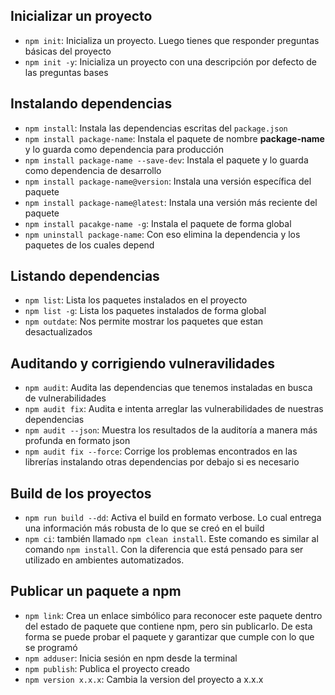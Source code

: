 ## Inicializar un proyecto

- `npm init`: Inicializa un proyecto. Luego tienes que responder preguntas básicas del proyecto
- `npm init -y`: Inicializa un proyecto con una descripción por defecto de las preguntas bases

## Instalando dependencias

- `npm install`: Instala las dependencias escritas del `package.json`
- `npm install package-name`: Instala el paquete de nombre __package-name__ y lo guarda como dependencia para producción
- `npm install package-name --save-dev`: Instala el paquete y lo guarda como dependencia de desarrollo
- `npm install package-name@version`: Instala una versión específica del paquete
- `npm install package-name@latest`: Instala una versión más reciente del paquete
- `npm install pacakge-name -g`: Instala el paquete de forma global
- `npm uninstall package-name`: Con eso elimina la dependencia y los paquetes de los cuales depend

## Listando dependencias

- `npm list`: Lista los paquetes instalados en el proyecto
- `npm list -g`: Lista los paquetes instalados de forma global
- `npm outdate`: Nos permite mostrar los paquetes que estan desactualizados

## Auditando y corrigiendo vulneravilidades

- `npm audit`: Audita las dependencias que tenemos instaladas en busca de vulnerabilidades
- `npm audit fix`: Audita e intenta arreglar las vulnerabilidades de nuestras dependencias
- `npm audit --json`: Muestra los resultados de la auditoría a manera más profunda en formato json
- `npm audit fix --force`: Corrige los problemas encontrados en las librerías instalando otras dependencias por debajo si es necesario

## Build de los proyectos

- `npm run build --dd`: Activa el build en formato verbose. Lo cual entrega una información más robusta de lo que se creó en el build
- `npm ci`: también llamado `npm clean install`. Este comando es similar al comando `npm install`. Con la diferencia que está pensado para ser utilizado en ambientes automatizados.

## Publicar un paquete a npm

- `npm link`: Crea un enlace simbólico para reconocer este paquete dentro del estado de paquete que contiene npm, pero sin publicarlo. De esta forma se puede probar el paquete y garantizar que cumple con lo que se programó
- `npm adduser`: Inicia sesión en npm desde la terminal
- `npm publish`: Publica el proyecto creado
- `npm version x.x.x`: Cambia la version del proyecto a x.x.x
